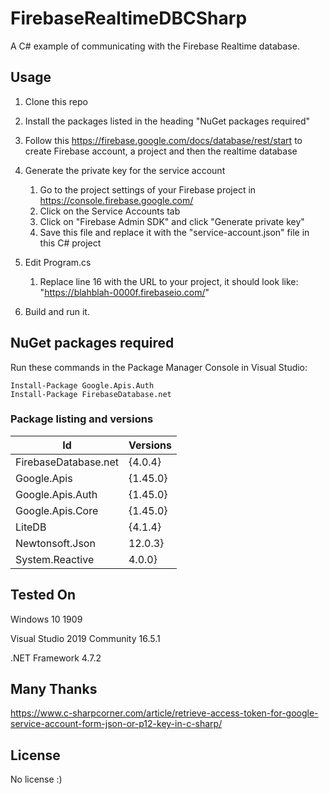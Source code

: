 # FirebaseRealtimeDBCSharp
A C# example of communicating with the Firebase Realtime database.

## Usage
1. Clone this repo
2. Install the packages listed in the heading "NuGet packages required"
3. Follow this https://firebase.google.com/docs/database/rest/start to create Firebase account, a project and then the realtime database
4. Generate the private key for the service account

    1. Go to the project settings of your Firebase project in https://console.firebase.google.com/
    2. Click on the Service Accounts tab
    3. Click on "Firebase Admin SDK" and click "Generate private key"
    4. Save this file and replace it with the "service-account.json" file in this C# project
  
5. Edit Program.cs
    1. Replace line 16 with the URL to your project, it should look like: "https://blahblah-0000f.firebaseio.com/"
    
6. Build and run it.

## NuGet packages required
Run these commands in the Package Manager Console in Visual Studio:
```
Install-Package Google.Apis.Auth
Install-Package FirebaseDatabase.net
```

###  Package listing and versions

Id                                  |Versions
--                                  |--------
FirebaseDatabase.net                |{4.0.4}
Google.Apis                         |{1.45.0}
Google.Apis.Auth                    |{1.45.0}
Google.Apis.Core                    |{1.45.0}
LiteDB                              |{4.1.4} 
Newtonsoft.Json                     |12.0.3}
System.Reactive                     |4.0.0}


## Tested On
Windows 10 1909

Visual Studio 2019 Community 16.5.1

.NET Framework 4.7.2


## Many Thanks
https://www.c-sharpcorner.com/article/retrieve-access-token-for-google-service-account-form-json-or-p12-key-in-c-sharp/


## License
No license :)
